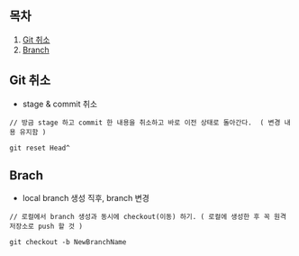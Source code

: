 ## 목차

1. [Git 취소](#stage-&-commit-취소)
2. [Branch](#Branch)

## Git 취소
- stage & commit 취소 


```
// 방금 stage 하고 commit 한 내용을 취소하고 바로 이전 상태로 돌아간다.  ( 변경 내용 유지함 )

git reset Head^
```

## Brach
- local branch 생성 직후, branch 변경

```
// 로컬에서 branch 생성과 동시에 checkout(이동) 하기. ( 로컬에 생성한 후 꼭 원격 저장소로 push 할 것 )

git checkout -b NewBranchName
```
